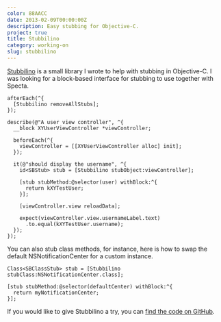 ```yaml
---
color: 88AACC
date: 2013-02-09T00:00:00Z
description: Easy stubbing for Objective-C.
project: true
title: Stubbilino
category: working-on
slug: stubbilino
---
```


[Stubbilino] is a small library I wrote to help with stubbing in Objective-C. I
was looking for a block-based interface for stubbing to use together with
Specta.

```objc
afterEach(^{
  [Stubbilino removeAllStubs];
});

describe(@"A user view controller", ^{
  __block XYUserViewController *viewController;

  beforeEach(^{
    viewController = [[XYUserViewController alloc] init];
  });

  it(@"should display the username", ^{
    id<SBStub> stub = [Stubbilino stubObject:viewController];

    [stub stubMethod:@selector(user) withBlock:^{
      return kXYTestUser;
    }];

    [viewController.view reloadData];

    expect(viewController.view.usernameLabel.text)
      .to.equal(kXYTestUser.username);
  });
});
```

You can also stub class methods, for instance, here is how to swap the default
NSNotificationCenter for a custom instance.

```objc
Class<SBClassStub> stub = [Stubbilino stubClass:NSNotificationCenter.class];

[stub stubMethod:@selector(defaultCenter) withBlock:^{
  return myNotificationCenter;
}];
```

If you would like to give Stubbilino a try, you can [find the code on
GitHub][stubbilino].

[stubbilino]: https://github.com/robb/Stubbilino
